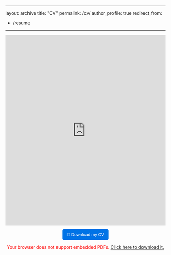 <!--- ---
layout: archive
title: "CV"
permalink: /cv/
author_profile: true
redirect_from:
  - /resume
---

<iframe src="https://rafsunsheikh.github.io/files/MD_Rafsun_Sheikh_Curriculum_Vitae.pdf" width="100%" height="600px"></iframe>

<p>
  <a href="https://rafsunsheikh.github.io/files/MD_Rafsun_Sheikh_Curriculum_Vitae.pdf" download>Download my CV</a>
</p>
--->

---
layout: archive
title: "CV"
permalink: /cv/
author_profile: true
redirect_from:
  - /resume
---

<!-- Responsive PDF Embed -->
<iframe 
  src="https://rafsunsheikh.github.io/files/MD_Rafsun_Sheikh_Curriculum_Vitae.pdf" 
  width="100%" 
  height="600px" 
  style="border: none;">
</iframe>

<!-- Download Button -->
<p style="text-align: center; margin-top: 10px;">
  <a href="https://rafsunsheikh.github.io/files/MD_Rafsun_Sheikh_Curriculum_Vitae.pdf" download>
    <button style="background-color: #0073e6; color: white; padding: 10px 15px; border: none; border-radius: 5px; cursor: pointer;">
      📄 Download my CV
    </button>
  </a>
</p>

<!-- PDF Load Fallback Message -->
<noscript>
  <p style="text-align: center; color: red;">
    Your browser does not support embedded PDFs. 
    <a href="https://rafsunsheikh.github.io/files/MD_Rafsun_Sheikh_Curriculum_Vitae.pdf" download>
      Click here to download it.
    </a>
  </p>
</noscript>


<!-- {% include base_path %}

Education
======
* Ph.D in Version Control Theory, GitHub University, 2018 (expected)
* M.S. in Jekyll, GitHub University, 2014
* B.S. in GitHub, GitHub University, 2012

Work experience
======
* Spring 2024: Academic Pages Collaborator
  * Github University
  * Duties includes: Updates and improvements to template
  * Supervisor: The Users

* Fall 2015: Research Assistant
  * Github University
  * Duties included: Merging pull requests
  * Supervisor: Professor Hub

* Summer 2015: Research Assistant
  * Github University
  * Duties included: Tagging issues
  * Supervisor: Professor Git
  
Skills
======
* Skill 1
* Skill 2
  * Sub-skill 2.1
  * Sub-skill 2.2
  * Sub-skill 2.3
* Skill 3

Publications
======
  <ul>{% for post in site.publications reversed %}
    {% include archive-single-cv.html %}
  {% endfor %}</ul>
  
Talks
======
  <ul>{% for post in site.talks reversed %}
    {% include archive-single-talk-cv.html  %}
  {% endfor %}</ul>
  
Teaching
======
  <ul>{% for post in site.teaching reversed %}
    {% include archive-single-cv.html %}
  {% endfor %}</ul>
  
Service and leadership
======
* Currently signed in to 43 different slack teams -->
